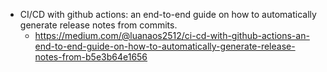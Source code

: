 - CI/CD with github actions: an end-to-end guide on how to automatically generate release notes from commits.
  - https://medium.com/@luanaos2512/ci-cd-with-github-actions-an-end-to-end-guide-on-how-to-automatically-generate-release-notes-from-b5e3b64e1656

